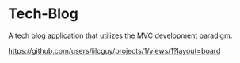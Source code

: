 # Tech-Blog
A tech blog application that utilizes the MVC development paradigm.


https://github.com/users/lilcguy/projects/1/views/1?layout=board 
